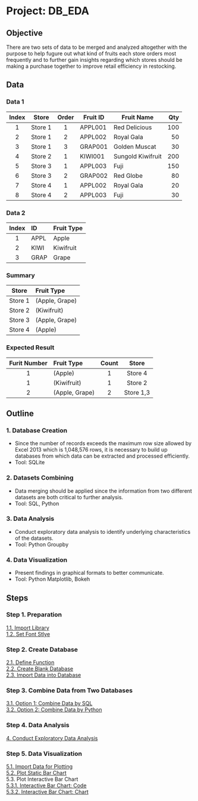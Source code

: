 # Project: DB_EDA

## Objective
There are two sets of data to be merged and analyzed altogether with the purpose to help fugure out what kind of fruits each store orders most frequently and to further gain insights regarding which stores should be making a purchase together to improve retail efficiency in restocking.

## Data
### Data 1
 | Index  | Store   | Order | Fruit ID | Fruit Name         | Qty  |  
 | :---:  | ---     | :---: | ---      | ---                | ---: | 
 |      1 | Store 1 |     1 | APPL001  | Red Delicious      |  100 | 
 |      2 | Store 1 |     2 | APPL002  | Royal Gala         |   50 |  
 |      3 | Store 1 |     3 | GRAP001  | Golden Muscat      |   30 |  
 |      4 | Store 2 |     1 | KIWI001  | Sungold Kiwifruit  |  200 |  
 |      5 | Store 3 |     1 | APPL003  | Fuji               |  150 | 
 |      6 | Store 3 |     2 | GRAP002  | Red Globe          |   80 |  
 |      7 | Store 4 |     1 | APPL002  | Royal Gala         |   20 |  
 |      8 | Store 4 |     2 | APPL003  | Fuji               |   30 |   
  
### Data 2 
 | Index  | ID    | Fruit Type | 
 | :---:  | :---  | :---       | 
 |      1 | APPL  | Apple      |
 |      2 | KIWI  | Kiwifruit  |
 |      3 | GRAP  | Grape      |
 
### Summary
 | Store   | Fruit Type     |
 | :---:   | :---           |
 | Store 1 | (Apple, Grape) |
 | Store 2 | (Kiwifruit)    |
 | Store 3 | (Apple, Grape) |
 | Store 4 | (Apple)        |

### Expected Result
 | Furit Number | Fruit Type     | Count | Store     | 
 | :---:        | :---           | :---: | :---:     |    
 | 1            | (Apple)        | 1     | Store 4   |
 | 1            | (Kiwifruit)    | 1     | Store 2   |
 | 2            | (Apple, Grape) | 2     | Store 1,3 |

## Outline
### 1. Database Creation   
- Since the number of records exceeds the maximum row size allowed by Excel 2013 which is 1,048,576 rows, it is necessary to build up databases from which data can be extracted and processed efficiently. 
- Tool: SQLite  

### 2. Datasets Combining 
- Data merging should be applied since the information from two different datasets are both critical to further analysis.
- Tool: SQL, Python

### 3. Data Analysis
- Conduct exploratory data analysis to identify underlying characteristics of the datasets.
- Tool: Python Groupby

### 4. Data Visualization
- Present findings in graphical formats to better communicate.    
- Tool: Python Matplotlib, Bokeh

## Steps
### Step 1. Preparation 
[1.1. Import Library](https://github.com/lclh813/Database/blob/master/1_1_ImportLibrary.ipynb)  
[1.2. Set Font Stlye](https://github.com/lclh813/Database/blob/master/1_2_SetFontStlye.ipynb)  
### Step 2. Create Database 
[2.1. Define Function](https://github.com/lclh813/Database/blob/master/2_1_DefineFunction.ipynb)  
[2.2. Create Blank Database](https://github.com/lclh813/Database/blob/master/2_2_CreateBlankDatabase.ipynb)  
[2.3. Import Data into Database](https://github.com/lclh813/Database/blob/master/2_3_ImportDataIntoDatabase.ipynb)  
### Step 3. Combine Data from Two Databases  
[3.1. Option 1: Combine Data by SQL](https://github.com/lclh813/Database/blob/master/3_1_JoinDatabaseBySQL.ipynb)  
[3.2. Option 2: Combine Data by Python](https://github.com/lclh813/Database/blob/master/3_2_JoinDatabaseByPython.ipynb)  
### Step 4. Data Analysis
[4. Conduct Exploratory Data Analysis](https://github.com/lclh813/Database/blob/master/4_DataAnalysis.ipynb)  
### Step 5. Data Visualization
[5.1. Import Data for Plotting](https://github.com/lclh813/Database/blob/master/5_1_ImportDataToPlot.ipynb)  
[5.2. Plot Static Bar Chart](https://github.com/lclh813/Database/blob/master/5_2_StaticBarChart.ipynb)  
5.3. Plot Interactive Bar Chart  
[5.3.1. Interactive Bar Chart: Code](https://github.com/lclh813/Database/blob/master/5_3_1_InteractiveBarChart.ipynb)  
[5.3.2. Interactive Bar Chart: Chart](https://htmlpreview.github.io/?https://github.com/lclh813/Database/blob/master/5_3_2_InteractiveBarChart.html)  

